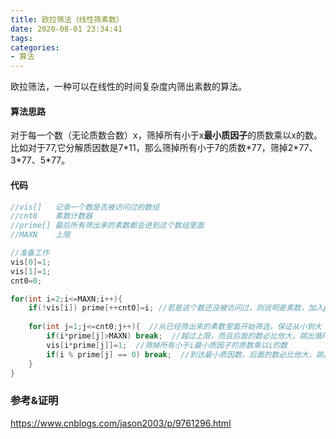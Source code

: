 ```yaml
---
title: 欧拉筛法（线性筛素数）
date: 2020-08-01 23:34:41
tags:
categories: 
- 算法
---
```


欧拉筛法，一种可以在线性的时间复杂度内筛出素数的算法。

<!--more-->

#### 算法思路

对于每一个数（无论质数合数）x，筛掉所有小于x**最小质因子**的质数乘以x的数。比如对于77,它分解质因数是7\*11，那么筛掉所有小于7的质数\*77，筛掉2\*77、3\*77、5\*77。



#### 代码

```cpp
//vis[]   记录一个数是否被访问过的数组
//cnt0    素数计数器
//prime[] 最后所有筛出来的素数都会进到这个数组里面
//MAXN    上限

//准备工作
vis[0]=1;
vis[1]=1;
cnt0=0;

for(int i=2;i<=MAXN;i++){
	if(!vis[i]) prime[++cnt0]=i; //若是这个数还没被访问过，则说明是素数，加入prime[]
    
	for(int j=1;j<=cnt0;j++){  //从已经筛出来的素数里面开始筛选，保证从小到大
		if(i*prime[j]>MAXN) break;  //越过上限，而且后面的数必比他大，跳出循环
		vis[i*prime[j]]=1;  //筛掉所有小于i最小质因子的质数乘以i的数
		if(i % prime[j] == 0) break;  //到达最小质因数，后面的数必比他大，跳出循环
	}
}
```



### 参考&证明

<https://www.cnblogs.com/jason2003/p/9761296.html>